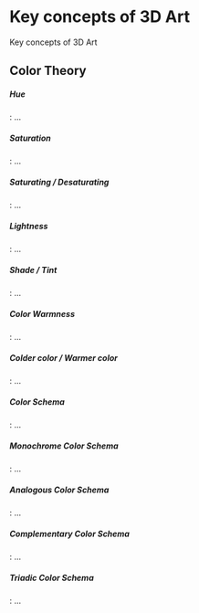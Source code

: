 # Key concepts of 3D Art

Key concepts of 3D Art

<!-- [:arrow_down: Tags legend](#tags-legend) at the end of the page. -->

<!-- - []() by []() ( _:movie_camera:_ ) -->

## Color Theory

##### Hue
: ...

##### Saturation
: ...

##### Saturating / Desaturating
: ...

##### Lightness
: ...

##### Shade / Tint
: ...

##### Color Warmness
: ...

##### Colder color / Warmer color
: ...

##### Color Schema
: ...

##### Monochrome Color Schema
: ...

##### Analogous Color Schema
: ...

##### Complementary Color Schema
: ...

##### Triadic Color Schema
: ...
